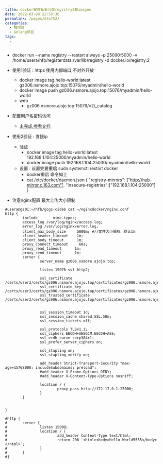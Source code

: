 ```yaml
---
title: docker安装私有仓库registry2和images
date: 2022-03-08 22:50:36
permalink: /pages/d3a752/
categories:
  - 按项目
  - Golang项目
tags:
  - 
---
```





* docker run --name registry --restart always -p 25000:5000 -v /home/usera/hfb/registerdata:/var/lib/registry  -d  docker.io/registry:2


* 使用1验证 : https 使用内部端口,不对外开放
  * docker image tag hello-world:latest gz006.nsmore.ajojo.top:15076/myadmin/hello-world
  * docker image push gz006.nsmore.ajojo.top:15076/myadmin/hello-world
  * web 
    * gz006.nsmore.ajojo.top:15076/v2/_catalog

* 配置用户名密码访问 
  * [未完成,参看文档](https://docs.docker.com/registry/deploying/)




* 使用2验证 : 直接ip
  * 验证 
    * docker image tag hello-world:latest 192.168.1.104:25000/myadmin/hello-world
    * docker image push 192.168.1.104:25000/myadmin/hello-world
  * 设置  : 设置完要重启 sudo systemctl restart docker
    * docker重启 命令如上
    * cat /etc/docker/daemon.json
  {
  "registry-mirrors": ["http://hub-mirror.c.163.com"],
  "insecure-registries":["192.168.1.104:25000"]
  }




* 注意nginx配置 最大上传大小限制
``` nginx
#usera@gz01:~/hfb/gogs-cide$ cat ~/nginxdocker/nginx.conf 
http {
        include       mime.types;
        access_log /var/log/nginx/access.log;
        error_log /var/log/nginx/error.log;
        client_max_body_size     5000m; #//文件大小限制，默认1m
        client_header_timeout    1m;
        client_body_timeout      1m;
        proxy_connect_timeout     60s;
        proxy_read_timeout      1m;
        proxy_send_timeout      1m;
        server {
                server_name gz006.nsmore.ajojo.top;

                listen 15076 ssl http2;

                ssl_certificate /certs/user3/certs/gz006.nsmore.ajojo.top/certificates/gz006.nsmore.ajojo.top.crt;
                ssl_certificate_key /certs/user3/certs/gz006.nsmore.ajojo.top/certificates/gz006.nsmore.ajojo.top.key;
                ssl_trusted_certificate /certs/user3/certs/gz006.nsmore.ajojo.top/certificates/gz006.nsmore.ajojo.top.crt;


                ssl_session_timeout 1d;
                ssl_session_cache shared:SSL:50m;
                ssl_session_tickets off;

                ssl_protocols TLSv1.2;
                ssl_ciphers EECDH+AESGCM:EECDH+AES;
                ssl_ecdh_curve secp384r1;
                ssl_prefer_server_ciphers on;

                ssl_stapling on;
                ssl_stapling_verify on;

                add_header Strict-Transport-Security "max-age=15768000; includeSubdomains; preload";
                #add_header X-Frame-Options DENY;
                #add_header X-Content-Type-Options nosniff;

                location / {
                        proxy_pass http://172.17.0.1:25000; 
                }
        }


}

#http {
#       server {
#               listen 15009;
#               location / {
#                       add_header Content-Type text/html;
#                       return 200 '<html><body>Hello World5555</body></html>';
#               }
#       }
#}

```
